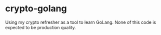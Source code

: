 # crypto-golang
Using my crypto refresher as a tool to learn GoLang. None of this code is expected to be production quality.
